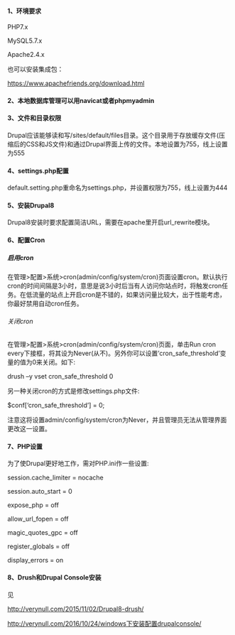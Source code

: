 #### 1、环境要求
PHP7.x 

MySQL5.7.x 

Apache2.4.x

也可以安装集成包：

https://www.apachefriends.org/download.html

#### 2、本地数据库管理可以用navicat或者phpmyadmin

#### 3、文件和目录权限

Drupal应该能够读和写/sites/default/files目录。这个目录用于存放缓存文件(压缩后的CSS和JS文件)和通过Drupal界面上传的文件。本地设置为755，线上设置为555

#### 4、settings.php配置
default.setting.php重命名为settings.php，并设置权限为755，线上设置为444

#### 5、安装Drupal8

Drupal8安装时要求配置简洁URL，需要在apache里开启url_rewrite模块。

#### 6、配置Cron

##### 启用cron
在管理>配置>系统>cron(admin/config/system/cron)页面设置cron。默认执行cron的时间间隔是3小时，意思是说3小时后当有人访问你站点时，将触发cron任务。在低流量的站点上开启cron是不错的，如果访问量比较大，出于性能考虑，你最好禁用自动cron任务。

###### 关闭cron
在管理>配置>系统>cron(admin/config/system/cron)页面，单击Run cron every下接框，将其设为Never(从不)。另外你可以设置’cron_safe_threshold’变量的值为0来关闭。如下:

drush –y vset cron_safe_threshold 0

另一种关闭cron的方式是修改settings.php文件:

$conf[‘cron_safe_threshold’] = 0;

注意这将设置admin/config/system/cron为Never，并且管理员无法从管理界面更改这一设置。

#### 7、PHP设置

为了使Drupal更好地工作，需对PHP.ini作一些设置:

session.cache_limiter = nocache

session.auto_start = 0

expose_php = off

allow_url_fopen = off

magic_quotes_gpc = off

register_globals = off

display_errors = on

#### 8、Drush和Drupal Console安装
见 

http://verynull.com/2015/11/02/Drupal8-drush/

http://verynull.com/2016/10/24/windows下安装配置drupalconsole/

